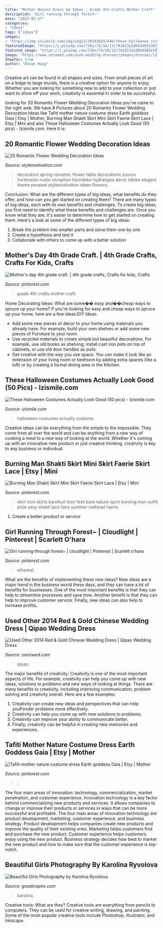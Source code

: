 ```yaml
---
title: "Mother Nature Dress Up Ideas : Grade 4th Crafts Mother Craft"
description: "Girl running through forest~"
date: "2023-02-17"
categories:
- "ideas"
tags: ["ideas"]
images:
- "https://img.izismile.com/img/img12/20191024/640/these_halloween_costumes_actually_look_good_640_high_12.jpg"
featuredImage: "https://i.pinimg.com/736x/74/18/13/741813a2d04d485e38732a85afd3d10c.jpg"
featured_image: "https://i.pinimg.com/736x/74/18/13/741813a2d04d485e38732a85afd3d10c.jpg"
image: "https://www.oncewed.com/used-wedding-dresses/images/dresses/12146/268x444/Other-2014-38011.jpg"
ShowToc: true
author: "Devyn Haag"
---
```



Creative art can be found in all shapes and sizes. From small pieces of art on a ledge to large murals, there is a creative option for anyone to enjoy. Whether you are looking for something new to add to your collection or just want to show off your work, creativity is essential in order to be successful.

	

		
looking for 20 Romantic Flower Wedding Decoration Ideas you've came to the right web. We have 8 Pictures about 20 Romantic Flower Wedding Decoration Ideas like Tafiti mother nature costume dress Earth goddess Gaia | Etsy | Mother, Burning Man Shakti Skirt Mini Skirt Faerie Skirt Lace | Etsy | Mini and also These Halloween Costumes Actually Look Good (50 pics) - Izismile.com. Here it is:
		
    
## 20 Romantic Flower Wedding Decoration Ideas

<img loading=lazy src="https://www.stylemotivation.com/wp-content/uploads/2014/02/20-Romantic-Flower-Wedding-Decoration-Ideas-13.jpg" onerror="this.onerror=null;this.src='https://tse2.mm.bing.net/th?id=OIP.BvRy_v6UJpqVYnOjy-DIhQHaLI&amp;pid=15.1';" alt="20 Romantic Flower Wedding Decoration Ideas">

_Source: stylemotivation.com_

>decoration spring romantic flower table decorations source hortensien rustic reception tischdeko hydrangea decor tables elegant theme perpixel stylemotivation ideen flowers. 

	

Conclusion: What are the different types of big ideas, what benefits do they offer, and how can you get started on creating them?
There are many types of big ideas, each with its own benefits and challenges. To create big ideas, you first need to identify what these benefits and challenges are. Once you know what they are, it's easier to determine how to get started on creating them. Here's a look at some of the different types of big ideas:
1. Break the problem into smaller parts and solve them one by one
2. Create a hypothesis and test it
3. Collaborate with others to come up with a better solution

    
## Mother&#039;s Day 4th Grade Craft. | 4th Grade Crafts, Crafts For Kids, Crafts

<img loading=lazy src="https://i.pinimg.com/736x/dc/51/e1/dc51e159dec2a15d3b433cf5f0279556--th-grade-crafts-teaching-tools.jpg" onerror="this.onerror=null;this.src='https://tse1.mm.bing.net/th?id=OIP.es_qIO3cnEn3driB7gEWvAHaJ6&amp;pid=15.1';" alt="Mother&#039;s day 4th grade craft. | 4th grade crafts, Crafts for kids, Crafts">

_Source: pinterest.com_

>grade 4th crafts mother craft. 

	

Home Decorating Ideas: What are some�� easy and��cheap ways to spruce up your home?
If you're looking for easy and cheap ways to spruce up your home, here are a few ideas:DIY Ideas: 
- Add some new pieces of decor to your home using materials you already have. For example, build your own shelves or add some new pieces of Furniture to your room. 
- Use recycled materials to create simple but beautiful decorations. For example, use old books as shelving, install cast iron pots on top of cabinets, or use old door handles as pulls. 
- Get creative with the way you use space. You can make it look like an extension of your living room or bedroom by adding extra spaces (like a loft) or by creating a formal dining area in the Kitchen.

    
## These Halloween Costumes Actually Look Good (50 Pics) - Izismile.com

<img loading=lazy src="https://img.izismile.com/img/img12/20191024/640/these_halloween_costumes_actually_look_good_640_high_12.jpg" onerror="this.onerror=null;this.src='https://tse2.mm.bing.net/th?id=OIP.ULoDwwXZ7zMJolzkS8gO5gHaMc&amp;pid=15.1';" alt="These Halloween Costumes Actually Look Good (50 pics) - Izismile.com">

_Source: izismile.com_

>halloween costumes actually costume. 

	

Creative ideas can be everything from the simple to the impossible. They come from all over the world and can be anything from a new way of cooking a meal to a new way of looking at the world. Whether it's coming up with an innovative new product or just creative thinking, creativity is key to any business or individual.

    
## Burning Man Shakti Skirt Mini Skirt Faerie Skirt Lace | Etsy | Mini

<img loading=lazy src="https://i.pinimg.com/736x/52/37/cb/5237cbe1bc0c5fd69e0e6c8116e7da3d--lace-skirt-handmade-products.jpg" onerror="this.onerror=null;this.src='https://tse3.mm.bing.net/th?id=OIP.rDC9XsLDBau6kEbU0TRWGwHaL3&amp;pid=15.1';" alt="Burning Man Shakti Skirt Mini Skirt Faerie Skirt Lace | Etsy | Mini">

_Source: pinterest.com_

>skirt mini skirts barefoot teen feet bare nature spirit burning man outfit pixie sexy shakti lace fairy summer redhead faerie. 

	

1. Create a better product or service 

    
## Girl Running Through Forest~ | Cloudlight | Pinterest | Scarlett O&#039;hara

<img loading=lazy src="https://s-media-cache-ak0.pinimg.com/736x/b5/8d/4d/b58d4d2df2da2458894f97e305df58b7.jpg" onerror="this.onerror=null;this.src='https://tse1.mm.bing.net/th?id=OIP.CF2fLCI3VSjqJr64r3A1iwHaLH&amp;pid=15.1';" alt="Girl running through forest~ | cloudlight | Pinterest | Scarlett o&#039;hara">

_Source: pinterest.com_

>ethereal. 

	

What are the benefits of implementing these new ideas?
New ideas are a major trend in the business world these days, and they can have a lot of benefits for businesses. One of the most important benefits is that they can help to streamline processes and save time. Another benefit is that they can help to improve customer service. Finally, new ideas can also help to increase profits.

    
## Used Other 2014 Red &amp; Gold Chinese Wedding Dress | Qipao Wedding Dress

<img loading=lazy src="https://www.oncewed.com/used-wedding-dresses/images/dresses/12146/268x444/Other-2014-38011.jpg" onerror="this.onerror=null;this.src='https://tse1.mm.bing.net/th?id=OIP.G7QsW3xOCan8MiF_BzOuHAAAAA&amp;pid=15.1';" alt="Used Other 2014 Red &amp; Gold Chinese Wedding Dress | Qipao Wedding Dress">

_Source: oncewed.com_

>qipao. 

	

The major benefits of creativity:
Creativity is one of the most important aspects of life. For example, creativity can help you come up with new ideas, solutions to problems and new ways of looking at things. There are many benefits to creativity, including improving communication, problem solving and creativity overall. Here are a few examples:
1) Creativity can create new ideas and perspectives that can help youPonder problems more effectively.
2) Creativity can help you come up with new solutions to problems.
3) Creativity can improve your ability to communicate better.
4) Finally, creativity can be helpful in creating new memories and experiences.

    
## Tafiti Mother Nature Costume Dress Earth Goddess Gaia | Etsy | Mother

<img loading=lazy src="https://i.pinimg.com/736x/74/18/13/741813a2d04d485e38732a85afd3d10c.jpg" onerror="this.onerror=null;this.src='https://tse2.mm.bing.net/th?id=OIP.nKWi7vm_YpYoDeAYz0EBsgHaJ4&amp;pid=15.1';" alt="Tafiti mother nature costume dress Earth goddess Gaia | Etsy | Mother">

_Source: pinterest.com_

>. 

	

The four main areas of innovation: technology, commercialization, market penetration, and customer experience.
Innovation technology is a key factor behind commercializing new products and services. It allows companies to change or improve their products or services in ways that can be more successful and profitable. The four main areas of innovation technology are product development, marketing, customer experience, and business strategy. Product development helps companies create new products and improve the quality of their existing ones. Marketing helps customers find and purchase the new product. Customer experience helps customers enjoy using the new product. Business strategy decides how best to market the new product and how to make sure that the customer experience is top-notch.

    
## Beautiful Girls Photography By Karolina Ryvolova

<img loading=lazy src="https://greatinspire.com/wp-content/uploads/2015/07/Beautiful-Girls-Photography-by-Karolina-Ryvolova-10.jpg" onerror="this.onerror=null;this.src='https://tse2.mm.bing.net/th?id=OIP.Y_ZIr6nJBiYLkZLbkBaTzwHaLQ&amp;pid=15.1';" alt="Beautiful Girls Photography by Karolina Ryvolova">

_Source: greatinspire.com_

>karolina. 

	

Creative tools: What are they?
Creative tools are everything from pencils to computers. They can be used for creative writing, drawing, and painting. Some of the most popular creative tools include Photoshop, Illustrator, and Inkscape.

